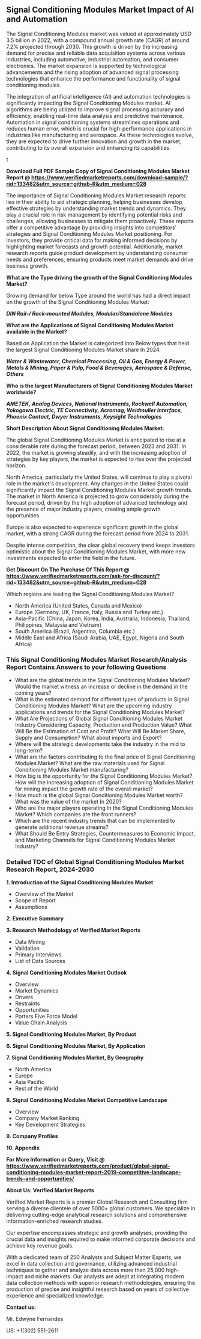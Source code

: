 <h2>Signal Conditioning Modules Market Impact of AI and Automation</h2><p>The Signal Conditioning Modules market was valued at approximately USD 3.5 billion in 2022, with a compound annual growth rate (CAGR) of around 7.2% projected through 2030. This growth is driven by the increasing demand for precise and reliable data acquisition systems across various industries, including automotive, industrial automation, and consumer electronics. The market expansion is supported by technological advancements and the rising adoption of advanced signal processing technologies that enhance the performance and functionality of signal conditioning modules.</p><p>The integration of artificial intelligence (AI) and automation technologies is significantly impacting the Signal Conditioning Modules market. AI algorithms are being utilized to improve signal processing accuracy and efficiency, enabling real-time data analysis and predictive maintenance. Automation in signal conditioning systems streamlines operations and reduces human error, which is crucial for high-performance applications in industries like manufacturing and aerospace. As these technologies evolve, they are expected to drive further innovation and growth in the market, contributing to its overall expansion and enhancing its capabilities.</p>t</p><p id="" class=""><strong>Download Full PDF Sample Copy of Signal Conditioning Modules Market Report @ <a href="https://www.verifiedmarketreports.com/download-sample/?rid=133482&utm_source=github-R&utm_medium=028" target="_blank">https://www.verifiedmarketreports.com/download-sample/?rid=133482&utm_source=github-R&utm_medium=028</a></strong></p><p>The importance of&nbsp;Signal Conditioning Modules Market research reports lies in their ability to aid strategic planning, helping businesses develop effective strategies by understanding market trends and dynamics. They play a crucial role in risk management by identifying potential risks and challenges, allowing businesses to mitigate them proactively. These reports offer a competitive advantage by providing insights into competitors' strategies and Signal Conditioning Modules Market positioning. For investors, they provide critical data for making informed decisions by highlighting market forecasts and growth potential. Additionally, market research reports guide product development by understanding consumer needs and preferences, ensuring products meet market demands and drive business growth.</p><p><strong>What are the&nbsp;Type driving the growth of the Signal Conditioning Modules Market?</strong></p><p id="" class="">Growing demand for below Type around the world has had a direct impact on the growth of the Signal Conditioning Modules Market:</p><em><strong>DIN Rail-/ Rack-mounted Modules, Modular/Standalone Modules</strong></em></p><strong>What are the&nbsp;Applications&nbsp;of Signal Conditioning Modules Market available in the Market?</strong></p><p id="" class="">Based on Application the Market is categorized into Below types that held the largest Signal Conditioning Modules Market share In 2024.</p><em><strong>Water & Wastewater, Chemical Processing, Oil & Gas, Energy & Power, Metals & Mining, Paper & Pulp, Food & Beverages, Aerospace & Defense, Others</strong></em></p><strong>Who is the largest Manufacturers of Signal Conditioning Modules Market worldwide?</strong></p><p><em><strong>AMETEK, Analog Devices, National Instruments, Rockwell Automation, Yokogawa Electric, TE Connectivity, Acromag, Weidmuller Interface, Phoenix Contact, Dwyer Instruments, Keysight Technologies</strong></em></p><p id="" class=""><strong>Short Description About Signal Conditioning Modules Market:</strong></p><p>The global Signal Conditioning Modules Market is anticipated to rise at a considerable rate during the forecast period, between 2023 and 2031. In 2022, the market is growing steadily, and with the increasing adoption of strategies by key players, the market is expected to rise over the projected horizon.</p><p>North America, particularly the United States, will continue to play a pivotal role in the market's development. Any changes in the United States could significantly impact the Signal Conditioning Modules Market growth trends. The market in North America is projected to grow considerably during the forecast period, driven by the high adoption of advanced technology and the presence of major industry players, creating ample growth opportunities.</p><p>Europe is also expected to experience significant growth in the global market, with a strong CAGR during the forecast period from 2024 to 2031.</p><p>Despite intense competition, the clear global recovery trend keeps investors optimistic about the Signal Conditioning Modules Market, with more new investments expected to enter the field in the future.</p><p id="" class=""><strong>Get Discount On The Purchase Of This Report @ <a href="https://www.verifiedmarketreports.com/ask-for-discount/?rid=133482&utm_source=github-R&utm_medium=028" target="_blank">https://www.verifiedmarketreports.com/ask-for-discount/?rid=133482&utm_source=github-R&utm_medium=028</a></strong></p>Which regions are leading the Signal Conditioning Modules Market?</p><ul><li>North America (United States, Canada and Mexico)</li><li>Europe (Germany, UK, France, Italy, Russia and Turkey etc.)</li><li>Asia-Pacific (China, Japan, Korea, India, Australia, Indonesia, Thailand, Philippines, Malaysia and Vietnam)</li><li>South America (Brazil, Argentina, Columbia etc.)</li><li>Middle East and Africa (Saudi Arabia, UAE, Egypt, Nigeria and South Africa)</li></ul><h3 id="" class="">This Signal Conditioning Modules Market Research/Analysis Report Contains Answers to your following Questions</h3><ul><li>What are the global trends in the Signal Conditioning Modules Market? Would the market witness an increase or decline in the demand in the coming years?</li><li>What is the estimated demand for different types of products in Signal Conditioning Modules Market? What are the upcoming industry applications and trends for the Signal Conditioning Modules Market?</li><li>What Are Projections of Global Signal Conditioning Modules Market Industry Considering Capacity, Production and Production Value? What Will Be the Estimation of Cost and Profit? What Will Be Market Share, Supply and Consumption? What about imports and Export?</li><li>Where will the strategic developments take the industry in the mid to long-term?</li><li>What are the factors contributing to the final price of Signal Conditioning Modules Market? What are the raw materials used for Signal Conditioning Modules Market manufacturing?</li><li>How big is the opportunity for the Signal Conditioning Modules Market? How will the increasing adoption of Signal Conditioning Modules Market for mining impact the growth rate of the overall market?</li><li>How much is the global Signal Conditioning Modules Market worth? What was the value of the market In 2020?</li><li>Who are the major players operating in the Signal Conditioning Modules Market? Which companies are the front runners?</li><li>Which are the recent industry trends that can be implemented to generate additional revenue streams?</li><li>What Should Be Entry Strategies, Countermeasures to Economic Impact, and Marketing Channels for Signal Conditioning Modules Market Industry?</li></ul><h3 id="" class="">Detailed TOC of Global Signal Conditioning Modules Market Research Report, 2024-2030</h3><p id="" class=""><strong>1. Introduction of the Signal Conditioning Modules Market</strong></p><ul><li>Overview of the Market</li><li>Scope of Report</li><li>Assumptions</li></ul><p id="" class=""><strong>2. Executive Summary</strong></p><p id="" class=""><strong>3. Research Methodology of Verified Market Reports</strong></p><ul><li>Data Mining</li><li>Validation</li><li>Primary Interviews</li><li>List of Data Sources</li></ul><p id="" class=""><strong>4. Signal Conditioning Modules Market Outlook</strong></p><ul><li>Overview</li><li>Market Dynamics</li><li>Drivers</li><li>Restraints</li><li>Opportunities</li><li>Porters Five Force Model</li><li>Value Chain Analysis</li></ul><p id="" class=""><strong>5. Signal Conditioning Modules Market, By Product</strong></p><p id="" class=""><strong>6. Signal Conditioning Modules Market, By Application</strong></p><p id="" class=""><strong>7. Signal Conditioning Modules Market, By Geography</strong></p><ul><li>North America</li><li>Europe</li><li>Asia Pacific</li><li>Rest of the World</li></ul><p id="" class=""><strong>8. Signal Conditioning Modules Market Competitive Landscape</strong></p><ul><li>Overview</li><li>Company Market Ranking</li><li>Key Development Strategies</li></ul><p id="" class=""><strong>9. Company Profiles</strong></p><p id="" class=""><strong>10. Appendix</strong></p><p id="" class=""><strong>For More Information or Query, Visit @ <a href="https://www.verifiedmarketreports.com/product/global-signal-conditioning-modules-market-report-2019-competitive-landscape-trends-and-opportunities/" target="_blank">https://www.verifiedmarketreports.com/product/global-signal-conditioning-modules-market-report-2019-competitive-landscape-trends-and-opportunities/</a></strong></p><p id="" class=""><strong>About Us: Verified Market Reports</strong></p><p id="" class="">Verified Market Reports is a premier Global Research and Consulting firm serving a diverse clientele of over 5000+ global customers. We specialize in delivering cutting-edge analytical research solutions and comprehensive information-enriched research studies.</p><p id="" class="">Our expertise encompasses strategic and growth analyses, providing the crucial data and insights required to make informed corporate decisions and achieve key revenue goals.</p><p id="" class="">With a dedicated team of 250 Analysts and Subject Matter Experts, we excel in data collection and governance, utilizing advanced industrial techniques to gather and analyze data across more than 25,000 high-impact and niche markets. Our analysts are adept at integrating modern data collection methods with superior research methodologies, ensuring the production of precise and insightful research based on years of collective experience and specialized knowledge.</p><p id="" class=""><strong>Contact us:</strong></p><p id="" class="">Mr. Edwyne Fernandes</p><p id="" class="">US: +1(302) 551-2611</p>